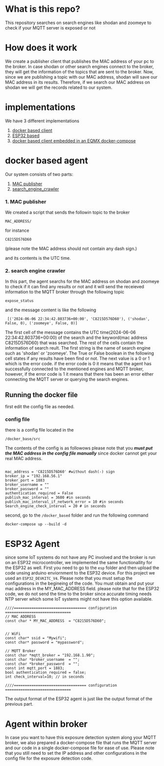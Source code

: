 # What is this repo? 
This repository searches on search engines like shodan and zoomeye to check if your MQTT server is exposed or not 

# How does it work
We create a publisher client that publishes the MAC address of your pc to the broker. In case shodan or other search engines connect to the broker, they will get the information of the topics that are sent to the broker. Now, since we are publishing a topic with our MAC address, shodan will save our MAC address in its results. Therefore, if we search our MAC address on shodan we will get the records related to our system.

# implementations
We have 3 different implementations
1. [docker based client](#docker-based-agent) 
2. [ESP32 based](#esp32-agent)
3. [docker based client embedded in an EQMX docker-compose](#agent-within-broker)


# docker based agent
Our system consists of two parts:

1. [MAC publisher](#MAC_publisher)
2. [search_engine_crawler](#search_engine_crawler)

### 1. MAC publisher <a id='MAC_publisher'></a>
We created a script that sends the followin topic to the broker
```
MAC_ADDRESS/
```
for instance
```
C8215D576D60
```
(please note the MAC address should not contain any dash sign.) 

and its contents is the UTC time. 

### 2. search engine crawler<a id='search_engine_crawler'></a>
In this part, the agent searchs for the MAC address on shodan and zoomeye to check if it can find any results or not and it will send the receieved information to the MQTT broker through the following topic
```
expose_status
```
and the message content is like the following
```
 [('2024-06-06 22:34:42.803736+00:00', 'C8215D576D60'), ('shodan', False, 0), ('zoomeye', False, 0)]
```
The first cell of the message contains the UTC time(2024-06-06 22:34:42.803736+00:00) of the search and the keyword(mac address C8215D576D60) that was searched. The rest of the cells contain the information of search reult. The first string is the name of search engine such as 'shodan' or 'zoomeye'. The True or False boolean in the following cell states if any results have been find or not. The next value is a 0 or 1 which is the error code. if the error code is 0 it means that the agent has successfully connected to the mentioned engines and MQTT broker, however, if the error code is 1 it means that there has been an error either connecting the MQTT server or querying the search engines. 


## Running the docker file
first edit the config file as needed.

### config file
there is a config file located in the 
```
/docker_base/src
```
The contents of the config is as followows 
please note that you **_must put the MAC address in the config file manually_** since docker cannot get your real MAC address.  

```

mac_address = 'C8215D576D60' #without dash(-) sign 
broker_ip = "192.168.56.1"
broker_port = 1883
broker_username = ""
broker_password = ""
authentication_required = False
publish_mac_interval = 3600 #in seconds 
publish_mac_interval_if_network_error = 10 #in seconds
Search_engine_check_interval = 20 # in seconds
```
second, go to the ```/docker_based``` folder and run the following command 
```
docker-compose up --build -d 
```


# ESP32 Agent
since some IoT systems do not have any PC involved and the broker is run on an ESP32 microcontroller, we implemented the same functionallity for the ESP32 as well. 
First you need to go to the ```esp``` folder and then upload the code unsing arduino enviornment to the ESP32 device. For this project we used an ```ESP32_DEVKITC_V4```.
Please note that you must setup the configurations in the begineing of the code. You must obtain and put your mac address in the MY_MAC_ADDRESS field. please note that for the ESP32 code, we do not send the time to the broker since accurate timing needs NTP server which some IoT systems might not have this option available. 
```
////================================= configuration ==============================
// MAC ADDRESS
const char * MY_MAC_ADDRESS  = "C8215D576D60";


// WiFi
const char* ssid = "Mywifi";
const char* password = "mypassword";

// MQTT Broker
const char *mqtt_broker = "192.168.1.90";
const char *broker_username  = "";
const char *broker_password  = "";
const int mqtt_port = 1883;
bool authentication_required = false;
int check_interval=10; // in seconds 

////================================= configuration ==============================
```
The output format of the ESP32 agent is just like the output format of the previous part.

# Agent within broker
In case you want to have this exposure detection system along your MQTT broker, we also prepared a docker-compose file that runs the MQTT server and our code in a single docker-compose file for ease of use. Please note that you still need to set the IP address and other configurations in the config file for the exposure detection code.
